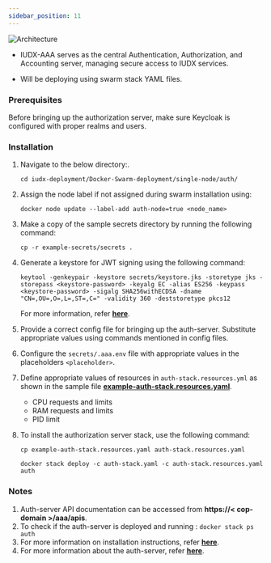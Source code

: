 ```yaml
---
sidebar_position: 11
---
```

<div style={{textAlign: 'center'}}>

![Architecture](https://docs.assets.dataforpublicgood.org.in/IUDX-resources/aaa.png)<br/>

</div>

+ IUDX-AAA serves as the central Authentication, Authorization, and Accounting server, managing secure access to IUDX services. 

+ Will be deploying using swarm stack YAML files.

### Prerequisites

Before bringing up the authorization server, make sure Keycloak is configured with proper realms and users.

### Installation

1. Navigate to the below    directory:.

    ```
    cd iudx-deployment/Docker-Swarm-deployment/single-node/auth/
    ```

2. Assign the node label if not assigned during swarm installation using:

    ```
    docker node update --label-add auth-node=true <node_name>
    ```

3. Make a copy of the sample secrets directory by running the following command:

    ```
    cp -r example-secrets/secrets .
    ```

4. Generate a keystore for JWT signing using the following command:

    ```
    keytool -genkeypair -keystore secrets/keystore.jks -storetype jks -storepass <keystore-password> -keyalg EC -alias ES256 -keypass <keystore-password> -sigalg SHA256withECDSA -dname "CN=,OU=,O=,L=,ST=,C=" -validity 360 -deststoretype pkcs12
    ```

    For more information, refer **[here](https://github.com/datakaveri/iudx-aaa-server/tree/5.0.0#jwt-signing-key-setup)**.

5. Provide a correct config file for bringing up the auth-server. Substitute appropriate values using commands mentioned in config files.

6. Configure the `secrets/.aaa.env` file with appropriate values in the placeholders `<placeholder>`.

7. Define appropriate values of resources in `auth-stack.resources.yml` as shown in the sample file **[example-auth-stack.resources.yaml](https://github.com/datakaveri/iudx-deployment/blob/5.0.0/Docker-Swarm-deployment/single-node/auth/example-auth-stack.resources.yaml)**.
  
    + CPU requests and limits
    + RAM requests and limits
    + PID limit
  

8. To install the authorization server stack, use the following command:

    ```
    cp example-auth-stack.resources.yaml auth-stack.resources.yaml

    docker stack deploy -c auth-stack.yaml -c auth-stack.resources.yaml auth
    ```

### Notes

1. Auth-server API documentation can be accessed from **https://< cop-domain >/aaa/apis**.
2. To check if the auth-server is deployed and running : `docker stack ps auth`
3. For more information on installation instructions, refer **[here](https://github.com/datakaveri/iudx-deployment/tree/5.0.0/Docker-Swarm-deployment/single-node/auth)**.
4. For more information about the auth-server, refer **[here](https://github.com/datakaveri/iudx-aaa-server#india-urban-data-exchange-iudx-authentication-authorization-and-accounting-aaa-server)**.
